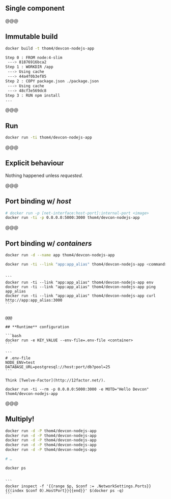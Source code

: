 <!-- .slide: data-state="contrasted" -->

## **Single** component

@@@

## **Immutable** build

```bash
docker build -t thom4/devcon-nodejs-app

Step 0 : FROM node:4-slim
 ---> 81876916bca2
Step 1 : WORKDIR /app
 ---> Using cache
 ---> 44a4f0b3ef85
Step 2 : COPY package.json ./package.json
 ---> Using cache
 ---> 48cf3e569dc8
Step 3 : RUN npm install
...
```

@@@

## Run

```bash
docker run -ti thom4/devcon-nodejs-app
```

@@@

## **Explicit** behaviour

Nothing happened unless *requested*.

@@@

## Port binding w/ *host*

```bash
# docker run -p [net-interface:host-port]:internal-port <image>
docker run -ti -p 0.0.0.0:5000:3000 thom4/devcon-nodejs-app
```

@@@

## Port binding w/ *containers*

```bash
docker run -d --name app thom4/devcon-nodejs-app

docker run -ti --link "app:app_alias" thom4/devcon-nodejs-app <command>
```

~~~~

```
docker run -ti --link "app:app_alias" thom4/devcon-nodejs-app env
docker run -ti --link "app:app_alias" thom4/devcon-nodejs-app ping app_alias
docker run -ti --link "app:app_alias" thom4/devcon-nodejs-app curl http://app:app_alias:3000
```


@@@

## **Runtime** configuration

```bash
docker run -e KEY_VALUE --env-file=.env-file <container>
```

```
# .env-file
NODE_ENV=test
DATABASE_URL=postgresql://host:port/db?pool=25
```

Think [Twelve-Factor](http://12factor.net/).

~~~~

```
docker run -ti --rm -p 0.0.0.0:5000:3000 -e MOTD="Hello Devcon" thom4/devcon-nodejs-app
```

@@@

## Multiply!

```bash
docker run -d -P thom4/devcon-nodejs-app
docker run -d -P thom4/devcon-nodejs-app
docker run -d -P thom4/devcon-nodejs-app
docker run -d -P thom4/devcon-nodejs-app
docker run -d -P thom4/devcon-nodejs-app

# …

docker ps
```

~~~~

```
docker inspect -f '{{range $p, $conf := .NetworkSettings.Ports}}{{(index $conf 0).HostPort}}{{end}}' $(docker ps -q)
```

